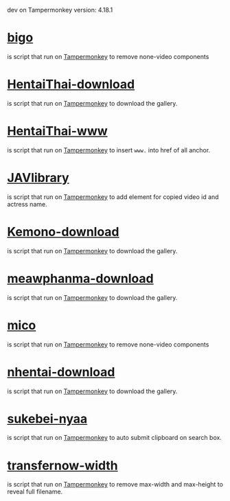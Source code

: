 dev on Tampermonkey version: 4.18.1

# [bigo](https://github.com/penguin-jedi/hentaithai/raw/release/bigo.user.js)
is script that run on [Tampermonkey](https://tampermonkey.net/) to remove none-video components

# [HentaiThai-download](https://github.com/penguin-jedi/hentaithai/raw/release/hentaithai-download.user.js)
is script that run on [Tampermonkey](https://tampermonkey.net/) to download the gallery.

# [HentaiThai-www](https://github.com/penguin-jedi/hentaithai/raw/release/hentaithai-www.user.js)
is script that run on [Tampermonkey](https://tampermonkey.net/) to insert `www.` into href of all anchor.

# [JAVlibrary](https://github.com/penguin-jedi/hentaithai/raw/release/JAVlibrary.user.js)
is script that run on [Tampermonkey](https://tampermonkey.net/) to add element for copied video id and actress name.

# [Kemono-download](https://github.com/penguin-jedi/hentaithai/raw/release/kemono-download.user.js)
is script that run on [Tampermonkey](https://tampermonkey.net/) to download the gallery.

# [meawphanma-download](https://github.com/penguin-jedi/hentaithai/raw/release/meawphanma-download.user.js)
is script that run on [Tampermonkey](https://tampermonkey.net/) to download the gallery.

# [mico](https://github.com/penguin-jedi/hentaithai/raw/release/mico.user.js)
is script that run on [Tampermonkey](https://tampermonkey.net/) to remove none-video components

# [nhentai-download](https://github.com/penguin-jedi/hentaithai/raw/release/nhentai-download.user.js)
is script that run on [Tampermonkey](https://tampermonkey.net/) to download the gallery.

# [sukebei-nyaa](https://github.com/penguin-jedi/hentaithai/raw/release/sukebei-nyaa.user.js)
is script that run on [Tampermonkey](https://tampermonkey.net/) to auto submit clipboard on search box.

# [transfernow-width](https://github.com/penguin-jedi/hentaithai/raw/release/transfernow-width.user.js)
is script that run on [Tampermonkey](https://tampermonkey.net/) to remove max-width and max-height to reveal full filename.
